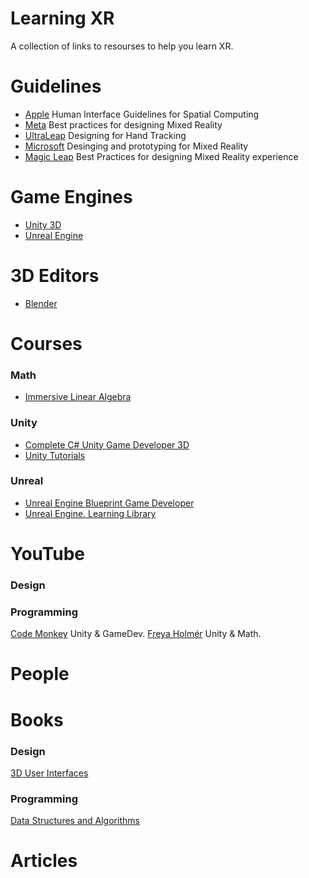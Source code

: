 # Learning XR
A collection of links to resourses to help you learn XR.

# Guidelines
- [Apple](https://developer.apple.com/design/human-interface-guidelines/spatial-layout) Human Interface Guidelines for Spatial Computing
- [Meta](https://developer.oculus.com/resources/mr-design-guideline/) Best practices for designing Mixed Reality
- [UltraLeap](https://docs.ultraleap.com/hand-tracking/) Designing for Hand Tracking
- [Microsoft](https://learn.microsoft.com/en-us/windows/mixed-reality/design/design) Desinging and prototyping for Mixed Reality
- [Magic Leap](https://developer-docs.magicleap.cloud/docs/category/best-practices/) Best Practices for designing Mixed Reality experience

# Game Engines
- [Unity 3D](https://unity.com/unity-hub)
- [Unreal Engine](https://www.unrealengine.com/)

# 3D Editors
- [Blender](https://www.blender.org/download/)

# Courses

### Math
- [Immersive Linear Algebra](https://immersivemath.com/)

### Unity 
- [Complete C# Unity Game Developer 3D](https://www.udemy.com/course/unitycourse2/)
- [Unity Tutorials](https://learn.unity.com/tutorials)

### Unreal
- [Unreal Engine Blueprint Game Developer](https://www.udemy.com/course/unrealblueprint/)
- [Unreal Engine. Learning Library](https://dev.epicgames.com/community/unreal-engine/learning)

# YouTube
### Design

### Programming
[Code Monkey](https://www.youtube.com/@CodeMonkeyUnity) Unity & GameDev.
[Freya Holmér](https://www.youtube.com/@Acegikmo) Unity & Math.

# People

# Books
### Design
[3D User Interfaces]()

### Programming
[Data Structures and Algorithms]()

# Articles

